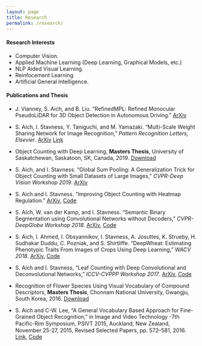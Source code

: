 ```yaml
---
layout: page
title: Research
permalink: /research/
---
```


#### Research Interests
* Computer Vision.
* Applied Machine Learning (Deep Learning, Graphical Models, etc.)
* NLP Aided Visual Learning.
* Reinfocement Learning
* Artificial General Intelligence.

#### Publications and Thesis
* J. Vianney, S. Aich, and B. Liu. “RefinedMPL: Refined Monocular PseudoLiDAR for 3D Object Detection in Autonomous Driving.” [ArXiv](https://arxiv.org/abs/1911.09712)

* S. Aich, I. Stavness, Y. Taniguchi, and M. Yamazaki. “Multi-Scale Weight Sharing Network for Image Recognition,” _Pattern Recognition Letters, Elsevier_. [ArXiv](https://arxiv.org/abs/2001.02816) [Link](https://www.sciencedirect.com/science/article/abs/pii/S016786552030009X)

* Object Counting with Deep Learning, __Masters Thesis__, University of Saskatchewan, Saskatoon, SK, Canada, 2019. [Download][ms-thesis-canada] 

* S. Aich, and I. Stavness. “Global Sum Pooling: A Generalization Trick for Object Counting with Small Datasets of Large Images,” _CVPR-Deep Vision Workshop 2019_. [ArXiv](https://arxiv.org/abs/1805.11123)

* S. Aich and I. Stavness. “Improving Object Counting with Heatmap Regulation.” [ArXiv](https://arxiv.org/abs/1803.05494), [Code](https://github.com/littleaich/heatmap-regulation)

* S. Aich, W. van der Kamp, and I. Stavness. “Semantic Binary Segmentation using Convolutional Networks without Decoders,” _CVPR-DeepGlobe Workshop 2018_. [ArXiv](http://openaccess.thecvf.com/content_cvpr_2018_workshops/papers/w4/Aich_Semantic_Binary_Segmentation_CVPR_2018_paper.pdf), [Code](https://github.com/littleaich/deepglobe2018)

* S. Aich, I. Ahmed, I. Obsyannikov, I. Stavness, A. Josuttes, K. Strueby, H. Sudhakar Duddu, C. Pozniak, and S. Shirtliffe. “DeepWheat: Estimating Phenotypic Traits From Images of Crops Using Deep Learning,” _WACV 2018_. [ArXiv](https://arxiv.org/abs/1710.00241), [Code](https://github.com/p2irc/deepwheat_WACV-2018)

* S. Aich and I. Stavness, “Leaf Counting with Deep Convolutional and Deconvolutional Networks,” _ICCV-CVPPP Workshop 2017_. [ArXiv](https://arxiv.org/abs/1708.07570), [Code](https://github.com/p2irc/leaf_count_ICCVW-2017)

* Recognition of Flower Species Using Visual Vocabulary of Compound Descriptors, __Masters Thesis__, Chonnam National University, Gwangju, South Korea, 2016. [Download][ms-thesis-korea]

* S. Aich and C-W. Lee, “A General Vocabulary Based Approach for Fine-Grained Object Recognition,” in Image and Video Technology -7th Paciﬁc-Rim Symposium, PSIVT 2015, Auckland, New Zealand, November 25-27, 2015, Revised Selected Papers, pp. 572–581, 2016. [Link][psivt-2015], [Code](https://github.com/littleaich/psivt_2015)

[ms-thesis-canada]:https://github.com/littleaich/littleaich.github.io/blob/master/articles/Thesis_MSc_Sask.pdf

[ms-thesis-korea]:https://github.com/littleaich/littleaich.github.io/blob/master/articles/Thesis_MEngg_Korea.pdf

[psivt-2015]:https://link.springer.com/chapter/10.1007/978-3-319-29451-3_45
